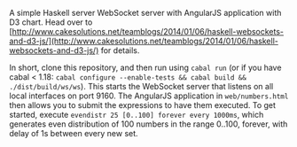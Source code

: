 A simple Haskell server WebSocket server with AngularJS application with D3 chart. Head over to [http://www.cakesolutions.net/teamblogs/2014/01/06/haskell-websockets-and-d3-js/](http://www.cakesolutions.net/teamblogs/2014/01/06/haskell-websockets-and-d3-js/) for details.

In short, clone this repository, and then run using ``cabal run`` (or if you have cabal < 1.18: ``cabal configure --enable-tests && cabal build && ./dist/build/ws/ws``). This starts the WebSocket server that listens on all local interfaces on port 9160. The AngularJS application in ``web/numbers.html`` then allows you to submit the expressions to have them executed. To get started, execute ``evendistr 25 [0..100] forever every 1000ms``, which generates even distribution of 100 numbers in the range 0..100, forever, with delay of 1s between every new set.


